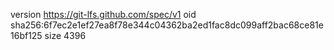 version https://git-lfs.github.com/spec/v1
oid sha256:6f7ec2e1ef27ea8f78e344c04362ba2ed1fac8dc099aff2bac68ce81e16bf125
size 4396
